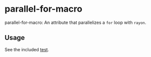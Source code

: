 # parallel-for-macro

parallel-for-macro: An attribute that parallelizes a `for` loop with `rayon`.

## Usage

See the included [test](tests/run-pass/test.rs).
